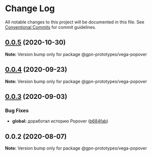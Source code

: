 # Change Log

All notable changes to this project will be documented in this file.
See [Conventional Commits](https://conventionalcommits.org) for commit guidelines.

## [0.0.5](https://github.com/gpn-prototypes/vega-ui/compare/@gpn-prototypes/vega-popover@0.0.4...@gpn-prototypes/vega-popover@0.0.5) (2020-10-30)

**Note:** Version bump only for package @gpn-prototypes/vega-popover





## [0.0.4](https://github.com/gpn-prototypes/vega-ui/compare/@gpn-prototypes/vega-popover@0.0.3...@gpn-prototypes/vega-popover@0.0.4) (2020-09-23)

**Note:** Version bump only for package @gpn-prototypes/vega-popover





## [0.0.3](https://github.com/gpn-prototypes/vega-ui/compare/@gpn-prototypes/vega-popover@0.0.2...@gpn-prototypes/vega-popover@0.0.3) (2020-09-03)


### Bug Fixes

* **global:** доработал историю Popover ([b684fab](https://github.com/gpn-prototypes/vega-ui/commit/b684fab788bfe568e78e017d40770ad5e230a628))





## 0.0.2 (2020-08-07)

**Note:** Version bump only for package @gpn-prototypes/vega-popover

